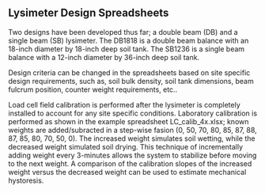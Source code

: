 ## Lysimeter Design Spreadsheets

Two designs have been developed thus far; a double beam (DB) and a single beam (SB) lysimeter.  The DB1818 is a double beam balance with an 18-inch diameter by 18-inch deep soil tank.  The SB1236 is a single beam balance with a 12-inch diameter by 36-inch deep soil tank.

Design criteria can be changed in the spreadsheets based on site specific design requirements, such as, soil bulk density, soil tank dimensions, beam fulcrum position, counter weight requirements, etc..

Load cell field calibration is performed after the lysimeter is completely installed to account for any site specific conditions.  Laboratory calibration is performed as shown in the example spreadsheet LC_calib_4x.xlsx; known weights are added/subracted in a step-wise fasion (0, 50, 70, 80, 85, 87, 88, 87, 85, 80, 70, 50, 0).  The increased weight simulates soil wetting, while the decreased weight simulated soil drying.  This technique of incrementally adding weight every 3-minutes allows the system to stabilize before moving to the next weight. A comparison of the calibration slopes of the increased weight versus the decreased weight can be used to estimate mechanical hystoresis.
